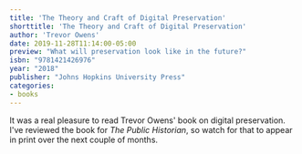 ```yaml
---
title: 'The Theory and Craft of Digital Preservation'
shorttitle: 'The Theory and Craft of Digital Preservation'
author: 'Trevor Owens'
date: 2019-11-28T11:14:00-05:00
preview: "What will preservation look like in the future?"
isbn: "9781421426976"
year: "2018"
publisher: "Johns Hopkins University Press"
categories: 
- books
---
```


It was a real pleasure to read Trevor Owens' book on digital preservation. I've reviewed the book for *The Public Historian*, so watch for that to appear in print over the next couple of months.